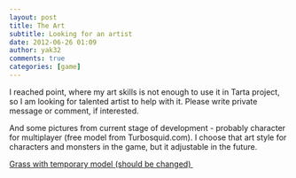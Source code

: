 ```yaml
---
layout: post
title: The Art
subtitle: Looking for an artist
date: 2012-06-26 01:09
author: yak32
comments: true
categories: [game]
---
```

I reached point, where my art skills is not enough to use it in Tarta project, so I am looking for talented artist to help with it. Please write private message or comment, if interested.

And some pictures from current stage of development - probably character for multiplayer (free model from Turbosquid.com). I choose that art style for characters and monsters in the game, but it adjustable in the future.
<a href="/blog/images/uploads/2012/06/player.jpg"><img class="image featured" title="player" src="/blog/images/uploads/2012/06/player-1024x753.jpg" alt=""/>

Grass with temporary model (should be changed)
</a><a href="/blog/images/uploads/2012/06/tarta_grass1.jpg"><img class="image featured" title="tarta_grass" src="/blog/images/uploads/2012/06/tarta_grass1-1024x598.jpg" alt=""/></a>
